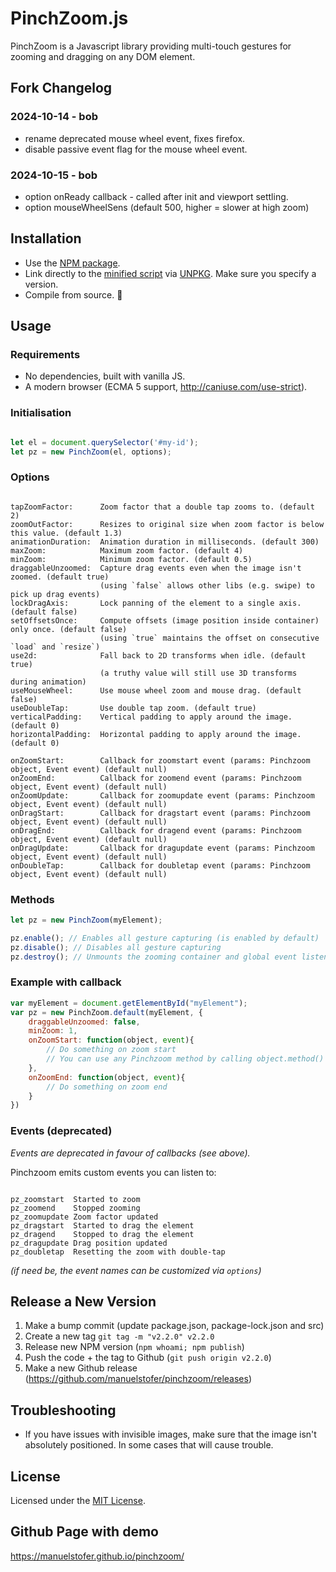 # PinchZoom.js

PinchZoom is a Javascript library providing multi-touch gestures for zooming and dragging on any DOM element.

## Fork Changelog

### 2024-10-14 - bob
* rename deprecated mouse wheel event, fixes firefox.
* disable passive event flag for the mouse wheel event.

### 2024-10-15 - bob
* option onReady callback - called after init and viewport settling.
* option mouseWheelSens (default 500, higher = slower at high zoom)

## Installation

- Use the [NPM package](https://www.npmjs.com/package/pinch-zoom-js).
- Link directly to the [minified script](https://unpkg.com/pinch-zoom-js/dist/pinch-zoom.min.js) via [UNPKG](https://unpkg.com). Make sure you specify a version.
- Compile from source. 👾

## Usage

### Requirements
* No dependencies, built with vanilla JS.
* A modern browser (ECMA 5 support, http://caniuse.com/use-strict).

### Initialisation

```Javascript

let el = document.querySelector('#my-id');
let pz = new PinchZoom(el, options);

```

### Options

```Text

tapZoomFactor:      Zoom factor that a double tap zooms to. (default 2)
zoomOutFactor:      Resizes to original size when zoom factor is below this value. (default 1.3)
animationDuration:  Animation duration in milliseconds. (default 300)
maxZoom:            Maximum zoom factor. (default 4)
minZoom:            Minimum zoom factor. (default 0.5)
draggableUnzoomed:  Capture drag events even when the image isn't zoomed. (default true)
                    (using `false` allows other libs (e.g. swipe) to pick up drag events)
lockDragAxis:       Lock panning of the element to a single axis. (default false)
setOffsetsOnce:     Compute offsets (image position inside container) only once. (default false)
                    (using `true` maintains the offset on consecutive `load` and `resize`)
use2d:              Fall back to 2D transforms when idle. (default true)
                    (a truthy value will still use 3D transforms during animation)
useMouseWheel:      Use mouse wheel zoom and mouse drag. (default false)
useDoubleTap:       Use double tap zoom. (default true)
verticalPadding:    Vertical padding to apply around the image. (default 0)
horizontalPadding:  Horizontal padding to apply around the image. (default 0)

onZoomStart:        Callback for zoomstart event (params: Pinchzoom object, Event event) (default null)
onZoomEnd:          Callback for zoomend event (params: Pinchzoom object, Event event) (default null)
onZoomUpdate:       Callback for zoomupdate event (params: Pinchzoom object, Event event) (default null)
onDragStart:        Callback for dragstart event (params: Pinchzoom object, Event event) (default null)
onDragEnd:          Callback for dragend event (params: Pinchzoom object, Event event) (default null)
onDragUpdate:       Callback for dragupdate event (params: Pinchzoom object, Event event) (default null)
onDoubleTap:        Callback for doubletap event (params: Pinchzoom object, Event event) (default null)
```

### Methods

```Javascript
let pz = new PinchZoom(myElement);

pz.enable(); // Enables all gesture capturing (is enabled by default)
pz.disable(); // Disables all gesture capturing
pz.destroy(); // Unmounts the zooming container and global event listeners

```

### Example with callback

```Javascript
var myElement = document.getElementById("myElement");
var pz = new PinchZoom.default(myElement, {
    draggableUnzoomed: false,
    minZoom: 1,
    onZoomStart: function(object, event){
        // Do something on zoom start
        // You can use any Pinchzoom method by calling object.method()
    },
    onZoomEnd: function(object, event){
        // Do something on zoom end
    }
})
```

### Events (deprecated)

*Events are deprecated in favour of callbacks (see above).*

Pinchzoom emits custom events you can listen to:

```Text

pz_zoomstart  Started to zoom
pz_zoomend    Stopped zooming
pz_zoomupdate Zoom factor updated
pz_dragstart  Started to drag the element
pz_dragend    Stopped to drag the element
pz_dragupdate Drag position updated
pz_doubletap  Resetting the zoom with double-tap

```

_(if need be, the event names can be customized via `options`)_


## Release a New Version

1. Make a bump commit (update package.json, package-lock.json and src)
2. Create a new tag `git tag -m "v2.2.0" v2.2.0`
3. Release new NPM version (`npm whoami; npm publish`)
4. Push the code + the tag to Github (`git push origin v2.2.0`)
4. Make a new Github release (https://github.com/manuelstofer/pinchzoom/releases)

## Troubleshooting

- If you have issues with invisible images, make sure that the image isn't absolutely positioned.
  In some cases that will cause trouble.

## License

Licensed under the [MIT License](http://opensource.org/licenses/MIT).

## Github Page with demo

https://manuelstofer.github.io/pinchzoom/
